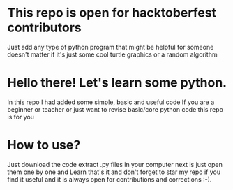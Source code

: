 # This repo is open for hacktoberfest contributors
Just add any type of python program that might be helpful for someone
doesn't matter if it's just some cool turtle graphics or a random algorithm
# Hello there! Let's learn some python.
In this repo I had added some simple, basic and useful code
If you are a beginner or teacher or just want to revise
basic/core python code this repo is for you
# How to use?
Just download the code
extract .py files in your computer
next is just open them one by one and Learn
that's it and don't forget to star my repo if you find it useful
and it is always open for contributions and corrections :-).
